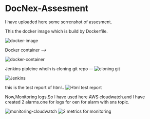 # DocNex-Assesment

I have uploaded here some scrrenshot of assesment.

This the docker image which is build by Dockerfile.

![docker-image](https://github.com/priyanka-1994/DocNex-Assesment/assets/71969309/7d84d676-a23d-4c85-a0f9-5d08b97c500b)

Docker container --> 

![docker-container](https://github.com/priyanka-1994/DocNex-Assesment/assets/71969309/af6f5260-ade7-4193-902f-7ac40a4091dc)


Jenkins pipleine whcih is cloning git repo -- 
![cloning git](https://github.com/priyanka-1994/DocNex-Assesment/assets/71969309/9198fda0-cd02-4349-aed1-79d9d250f8ca)


![Jenkins](https://github.com/priyanka-1994/DocNex-Assesment/assets/71969309/9d6b82e8-da11-4809-a54a-c5411357d87a)


this is the test report of html..
![Html test report](https://github.com/priyanka-1994/DocNex-Assesment/assets/71969309/3acf9a45-0efe-4ec5-948e-1774f764c570)

Now,Monitoring logs.So I have used here AWS cloudwatch.and I have created 2 alarms.one for logs for oen for alarm with sns topic.

![monitoring-cloudwatch ](https://github.com/priyanka-1994/DocNex-Assesment/assets/71969309/95ff4896-82d0-4d04-bced-149203ef4bab)
![2 metrics for monitoring](https://github.com/priyanka-1994/DocNex-Assesment/assets/71969309/31dbcc41-521c-425c-a56d-cbf49c8666de)




